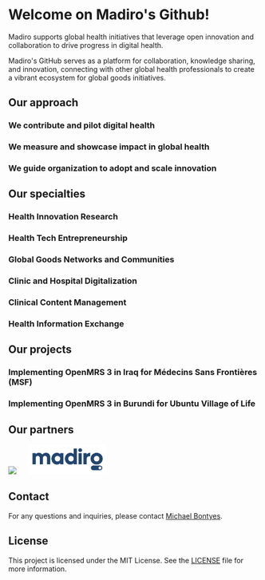 # Welcome on Madiro's Github!  

Madiro supports global health initiatives that leverage open innovation and collaboration to drive progress in digital health. 

Madiro's GitHub serves as a platform for collaboration, knowledge sharing, and innovation, connecting with other global health professionals to create a vibrant ecosystem for global goods initiatives.

## Our approach

### We contribute and pilot digital health
### We measure and showcase impact in global health
### We guide organization to adopt and scale innovation

## Our specialties

### Health Innovation Research
### Health Tech Entrepreneurship
### Global Goods Networks and Communities
### Clinic and Hospital Digitalization
### Clinical Content Management
### Health Information Exchange

## Our projects

### Implementing OpenMRS 3 in Iraq for Médecins Sans Frontières (MSF)
### Implementing OpenMRS 3 in Burundi for Ubuntu Village of Life

## Our partners
<div>
<img src="https://www.msf.org/themes/custom/msf_theme/ogimage.jpg" height=60px>&nbsp;&nbsp;&nbsp;&nbsp;&nbsp;
<img src="https://github.com/MSF-OCG/LIME-EMR-project-demo/raw/main/docs/_media/Madiro.png" height=60px>
</div>

## Contact

For any questions and inquiries, please contact [Michael Bontyes](https://github.com/michaelbontyes).

## License

This project is licensed under the MIT License. See the [LICENSE](LICENSE) file for more information.